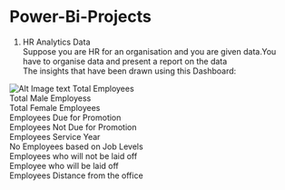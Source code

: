 # Power-Bi-Projects

1. HR Analytics Data<br>
 Suppose you are HR for an organisation and you are given data.You have to organise data and present a report on the data<br>
 The insights that have been drawn using this Dashboard:<br>
 
 ![Alt Image text](/relative/https://github.com/AishaRawat/Power-Bi-Projects/blob/main/Screenshot%20(167).png")
 Total Employees<br>
 Total Male Employess<br>
 Total Female Employees<br>
 Employees Due for Promotion<br>
 Employees Not Due for Promotion<br>
 Employees Service Year<br> 
 No Employees based on Job Levels<br>
 Employees who will not be laid off<br>
 Employee who will be laid off<br>
 Employees Distance from the office<br>
